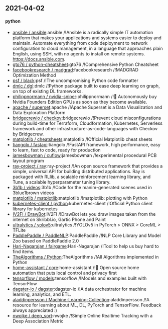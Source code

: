 ## 2021-04-02

#### python
* [ansible / ansible](https://github.com/ansible/ansible):ansible /!Ansible is a radically simple IT automation platform that makes your applications and systems easier to deploy and maintain. Automate everything from code deployment to network configuration to cloud management, in a language that approaches plain English, using SSH, with no agents to install on remote systems. https://docs.ansible.com.
* [gto76 / python-cheatsheet](https://github.com/gto76/python-cheatsheet):gto76 /!Comprehensive Python Cheatsheet
* [facebookresearch / madgrad](https://github.com/facebookresearch/madgrad):facebookresearch /!MADGRAD Optimization Method
* [psf / black](https://github.com/psf/black):psf /!The uncompromising Python code formatter
* [dmlc / dgl](https://github.com/dmlc/dgl):dmlc /!Python package built to ease deep learning on graph, on top of existing DL frameworks.
* [philippnormann / nvidia-sniper](https://github.com/philippnormann/nvidia-sniper):philippnormann /!🎯
Autonomously buy Nvidia Founders Edition GPUs as soon as they become available.
* [apache / superset](https://github.com/apache/superset):apache /!Apache Superset is a Data Visualization and Data Exploration Platform
* [bridgecrewio / checkov](https://github.com/bridgecrewio/checkov):bridgecrewio /!Prevent cloud misconfigurations during build-time for Terraform, Cloudformation, Kubernetes, Serverless framework and other infrastructure-as-code-languages with Checkov by Bridgecrew.
* [matplotlib / cheatsheets](https://github.com/matplotlib/cheatsheets):matplotlib /!Official Matplotlib cheat sheets
* [tiangolo / fastapi](https://github.com/tiangolo/fastapi):tiangolo /!FastAPI framework, high performance, easy to learn, fast to code, ready for production
* [jamesbowman / cuflow](https://github.com/jamesbowman/cuflow):jamesbowman /!experimental procedural PCB layout program
* [ray-project / ray](https://github.com/ray-project/ray):ray-project /!An open source framework that provides a simple, universal API for building distributed applications. Ray is packaged with RLlib, a scalable reinforcement learning library, and Tune, a scalable hyperparameter tuning library.
* [3b1b / videos](https://github.com/3b1b/videos):3b1b /!Code for the manim-generated scenes used in 3blue1brown videos
* [matplotlib / matplotlib](https://github.com/matplotlib/matplotlib):matplotlib /!matplotlib: plotting with Python
* [kubernetes-client / python](https://github.com/kubernetes-client/python):kubernetes-client /!Official Python client library for kubernetes
* [IV2FI / DrawBot](https://github.com/IV2FI/DrawBot):IV2FI /!DrawBot lets you draw images taken from the internet on Skribbl.io, Gartic Phone and Paint
* [ultralytics / yolov5](https://github.com/ultralytics/yolov5):ultralytics /!YOLOv5 in PyTorch > ONNX > CoreML > TFLite
* [PaddlePaddle / PaddleNLP](https://github.com/PaddlePaddle/PaddleNLP):PaddlePaddle /!NLP Core Library and Model Zoo based on PaddlePaddle 2.0
* [Hari-Nagarajan / fairgame](https://github.com/Hari-Nagarajan/fairgame):Hari-Nagarajan /!Tool to help us buy hard to find items.
* [TheAlgorithms / Python](https://github.com/TheAlgorithms/Python):TheAlgorithms /!All Algorithms implemented in Python
* [home-assistant / core](https://github.com/home-assistant/core):home-assistant /!🏡
Open source home automation that puts local control and privacy first
* [tensorflow / models](https://github.com/tensorflow/models):tensorflow /!Models and examples built with TensorFlow
* [dagster-io / dagster](https://github.com/dagster-io/dagster):dagster-io /!A data orchestrator for machine learning, analytics, and ETL.
* [aladdinpersson / Machine-Learning-Collection](https://github.com/aladdinpersson/Machine-Learning-Collection):aladdinpersson /!A resource for learning about ML, DL, PyTorch and TensorFlow. Feedback always appreciated :)
* [nwojke / deep_sort](https://github.com/nwojke/deep_sort):nwojke /!Simple Online Realtime Tracking with a Deep Association Metric
